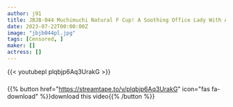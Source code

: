 ```yaml
---
author: j91
title: JBJB-044 Muchimuchi Natural F Cup! A Soothing Office Lady With A Dirty Flesh Feeling Is A Real Uncle Cock Kokona Asakura
date: 2023-07-22T00:00:00Z
image: "jbjb044pl.jpg"
tags: [Censored, ]
maker: []
actress: []
---
```



{{< youtubepl plqbjp6Aq3UrakG >}}
###

{{% button href="https://streamtape.to/v/plqbjp6Aq3UrakG" icon="fas fa-download" %}}download this video{{% /button %}}

